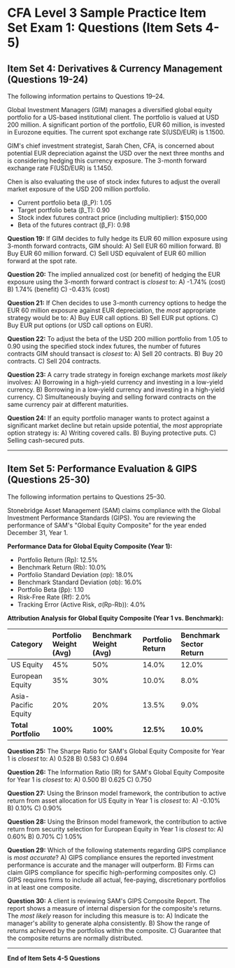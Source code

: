 # CFA Level 3 Sample Practice Item Set Exam 1: Questions (Item Sets 4-5)

## Item Set 4: Derivatives & Currency Management (Questions 19-24)

The following information pertains to Questions 19–24.

Global Investment Managers (GIM) manages a diversified global equity portfolio for a US-based institutional client. The portfolio is valued at USD 200 million. A significant portion of the portfolio, EUR 60 million, is invested in Eurozone equities. The current spot exchange rate S(USD/EUR) is 1.1500.

GIM's chief investment strategist, Sarah Chen, CFA, is concerned about potential EUR depreciation against the USD over the next three months and is considering hedging this currency exposure. The 3-month forward exchange rate F(USD/EUR) is 1.1450.

Chen is also evaluating the use of stock index futures to adjust the overall market exposure of the USD 200 million portfolio.
*   Current portfolio beta (β_P): 1.05
*   Target portfolio beta (β_T): 0.90
*   Stock index futures contract price (including multiplier): $150,000
*   Beta of the futures contract (β_F): 0.98

**Question 19:**
If GIM decides to fully hedge its EUR 60 million exposure using 3-month forward contracts, GIM should:
A) Sell EUR 60 million forward.
B) Buy EUR 60 million forward.
C) Sell USD equivalent of EUR 60 million forward at the spot rate.

**Question 20:**
The implied annualized cost (or benefit) of hedging the EUR exposure using the 3-month forward contract is *closest* to:
A) -1.74% (cost)
B) 1.74% (benefit)
C) -0.43% (cost)

**Question 21:**
If Chen decides to use 3-month currency options to hedge the EUR 60 million exposure against EUR depreciation, the *most* appropriate strategy would be to:
A) Buy EUR call options.
B) Sell EUR put options.
C) Buy EUR put options (or USD call options on EUR).

**Question 22:**
To adjust the beta of the USD 200 million portfolio from 1.05 to 0.90 using the specified stock index futures, the number of futures contracts GIM should transact is *closest* to:
A) Sell 20 contracts.
B) Buy 20 contracts.
C) Sell 204 contracts.

**Question 23:**
A carry trade strategy in foreign exchange markets *most likely* involves:
A) Borrowing in a high-yield currency and investing in a low-yield currency.
B) Borrowing in a low-yield currency and investing in a high-yield currency.
C) Simultaneously buying and selling forward contracts on the same currency pair at different maturities.

**Question 24:**
If an equity portfolio manager wants to protect against a significant market decline but retain upside potential, the *most* appropriate option strategy is:
A) Writing covered calls.
B) Buying protective puts.
C) Selling cash-secured puts.

---

## Item Set 5: Performance Evaluation & GIPS (Questions 25-30)

The following information pertains to Questions 25–30.

Stonebridge Asset Management (SAM) claims compliance with the Global Investment Performance Standards (GIPS). You are reviewing the performance of SAM's "Global Equity Composite" for the year ended December 31, Year 1.

**Performance Data for Global Equity Composite (Year 1):**
*   Portfolio Return (Rp): 12.5%
*   Benchmark Return (Rb): 10.0%
*   Portfolio Standard Deviation (σp): 18.0%
*   Benchmark Standard Deviation (σb): 16.0%
*   Portfolio Beta (βp): 1.10
*   Risk-Free Rate (Rf): 2.0%
*   Tracking Error (Active Risk, σ(Rp-Rb)): 4.0%

**Attribution Analysis for Global Equity Composite (Year 1 vs. Benchmark):**

| Category             | Portfolio Weight (Avg) | Benchmark Weight (Avg) | Portfolio Return | Benchmark Sector Return |
| :------------------- | :--------------------- | :--------------------- | :--------------- | :---------------------- |
| US Equity            | 45%                    | 50%                    | 14.0%            | 12.0%                   |
| European Equity      | 35%                    | 30%                    | 10.0%            | 8.0%                    |
| Asia-Pacific Equity  | 20%                    | 20%                    | 13.5%            | 9.0%                    |
| **Total Portfolio**  | **100%**               | **100%**               | **12.5%**        | **10.0%**               |

**Question 25:**
The Sharpe Ratio for SAM's Global Equity Composite for Year 1 is *closest* to:
A) 0.528
B) 0.583
C) 0.694

**Question 26:**
The Information Ratio (IR) for SAM's Global Equity Composite for Year 1 is *closest* to:
A) 0.500
B) 0.625
C) 0.750

**Question 27:**
Using the Brinson model framework, the contribution to active return from asset allocation for US Equity in Year 1 is *closest* to:
A) -0.10%
B) 0.10%
C) 0.90%

**Question 28:**
Using the Brinson model framework, the contribution to active return from security selection for European Equity in Year 1 is *closest* to:
A) 0.60%
B) 0.70%
C) 1.05%

**Question 29:**
Which of the following statements regarding GIPS compliance is *most accurate*?
A) GIPS compliance ensures the reported investment performance is accurate and the manager will outperform.
B) Firms can claim GIPS compliance for specific high-performing composites only.
C) GIPS requires firms to include all actual, fee-paying, discretionary portfolios in at least one composite.

**Question 30:**
A client is reviewing SAM's GIPS Composite Report. The report shows a measure of internal dispersion for the composite's returns. The *most likely* reason for including this measure is to:
A) Indicate the manager's ability to generate alpha consistently.
B) Show the range of returns achieved by the portfolios within the composite.
C) Guarantee that the composite returns are normally distributed.

---
**End of Item Sets 4-5 Questions**
